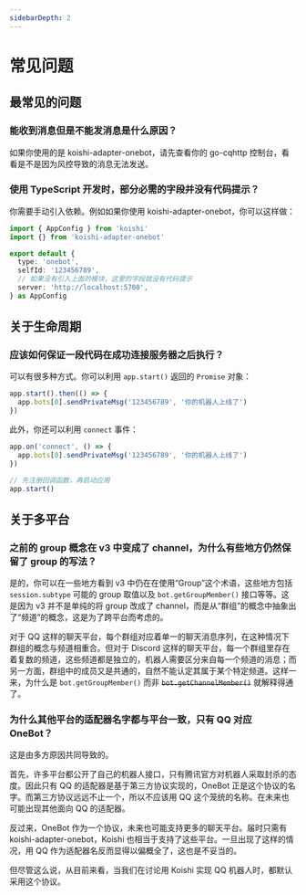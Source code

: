 ```yaml
---
sidebarDepth: 2
---
```


# 常见问题

## 最常见的问题

### 能收到消息但是不能发消息是什么原因？

如果你使用的是 koishi-adapter-onebot，请先查看你的 go-cqhttp 控制台，看看是不是因为风控导致的消息无法发送。

### 使用 TypeScript 开发时，部分必需的字段并没有代码提示？

你需要手动引入依赖。例如如果你使用 koishi-adapter-onebot，你可以这样做：

```ts koishi.config.ts
import { AppConfig } from 'koishi'
import {} from 'koishi-adapter-onebot'

export default {
  type: 'onebot',
  selfId: '123456789',
  // 如果没有引入上面的模块，这里的字段就没有代码提示
  server: 'http://localhost:5700',
} as AppConfig
```

## 关于生命周期

### 应该如何保证一段代码在成功连接服务器之后执行？

可以有很多种方式。你可以利用 `app.start()` 返回的 `Promise` 对象：

```js
app.start().then(() => {
  app.bots[0].sendPrivateMsg('123456789', '你的机器人上线了')
})
```

此外，你还可以利用 `connect` 事件：

```js
app.on('connect', () => {
  app.bots[0].sendPrivateMsg('123456789', '你的机器人上线了')
})

// 先注册回调函数，再启动应用
app.start()
```

## 关于多平台

### 之前的 group 概念在 v3 中变成了 channel，为什么有些地方仍然保留了 group 的写法？

是的，你可以在一些地方看到 v3 中仍在在使用“Group”这个术语，这些地方包括 `session.subtype` 可能的 group 取值以及 `bot.getGroupMember()` 接口等等。这是因为 v3 并不是单纯的将 group 改成了 channel，而是从“群组”的概念中抽象出了“频道”的概念，这是为了跨平台而考虑的。

对于 QQ 这样的聊天平台，每个群组对应着单一的聊天消息序列，在这种情况下群组的概念与频道相重合。但对于 Discord 这样的聊天平台，每一个群组里存在着复数的频道，这些频道都是独立的，机器人需要区分来自每一个频道的消息；而另一方面，群组中的成员又是共通的，自然不能认定其属于某个特定频道。这样一来，为什么是 `bot.getGroupMember()` 而非 <del>`bot.getChannelMember()`</del> 就解释得通了。

### 为什么其他平台的适配器名字都与平台一致，只有 QQ 对应 OneBot？

这是由多方原因共同导致的。

首先，许多平台都公开了自己的机器人接口，只有腾讯官方对机器人采取封杀的态度。因此只有 QQ 的适配器是基于第三方协议实现的，OneBot 正是这个协议的名字。而第三方协议远远不止一个，所以不应该用 QQ 这个笼统的名称。在未来也可能出现其他面向 QQ 的适配器。

反过来，OneBot 作为一个协议，未来也可能支持更多的聊天平台。届时只需有 koishi-adapter-onebot，Koishi 也相当于支持了这些平台。一旦出现了这样的情况，用 QQ 作为适配器名反而显得以偏概全了，这也是不妥当的。

但尽管这么说，从目前来看，当我们在讨论用 Koishi 实现 QQ 机器人时，都默认采用这个协议。
